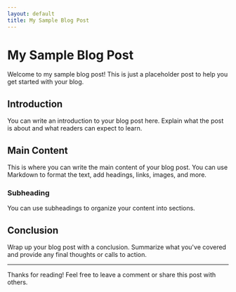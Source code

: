 ```yaml
---
layout: default
title: My Sample Blog Post
---
```


# My Sample Blog Post

Welcome to my sample blog post! This is just a placeholder post to help you get started with your blog.

## Introduction

You can write an introduction to your blog post here. Explain what the post is about and what readers can expect to learn.

## Main Content

This is where you can write the main content of your blog post. You can use Markdown to format the text, add headings, links, images, and more.

### Subheading

You can use subheadings to organize your content into sections.

## Conclusion

Wrap up your blog post with a conclusion. Summarize what you've covered and provide any final thoughts or calls to action.

---

Thanks for reading! Feel free to leave a comment or share this post with others.
